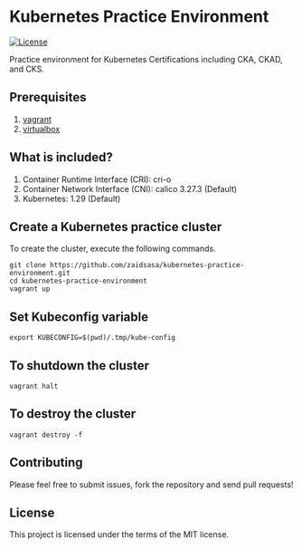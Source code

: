 # Kubernetes Practice Environment

[![License](https://img.shields.io/badge/License-MIT-blue.svg)](https://github.com/zaidsasa/kubernetes-practice-environment/blob/main/LICENSE)

Practice environment for Kubernetes Certifications including CKA, CKAD, and CKS.

## Prerequisites

1. [vagrant]
2. [virtualbox]

[vagrant]: https://developer.hashicorp.com/vagrant/install
[virtualbox]: https://www.virtualbox.org/wiki/Downloads

## What is included?

1. Container Runtime Interface (CRI): cri-o
2. Container Network Interface (CNI): calico 3.27.3 (Default)
3. Kubernetes: 1.29 (Default)

## Create a Kubernetes practice cluster
To create the cluster, execute the following commands.
```
git clone https://github.com/zaidsasa/kubernetes-practice-environment.git
cd kubernetes-practice-environment
vagrant up
```

## Set Kubeconfig variable
```
export KUBECONFIG=$(pwd)/.tmp/kube-config
```

## To shutdown the cluster
```
vagrant halt
```

## To destroy the cluster
```
vagrant destroy -f
```

## Contributing

Please feel free to submit issues, fork the repository and send pull requests!

## License

This project is licensed under the terms of the MIT license.
